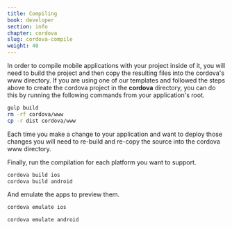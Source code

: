 ```yaml
---
title: Compiling
book: developer
section: info
chapter: cordova
slug: cordova-compile
weight: 40
---
```

In order to compile mobile applications with your project inside of it, you will need to build the project and then copy the resulting files into the cordova's www directory. If you are using one of our templates and followed the steps above to create the cordova project in the **cordova** directory, you can do this by running the following commands from your application's root.

```bash
gulp build
rm -rf cordova/www
cp -r dist cordova/www
```

Each time you make a change to your application and want to deploy those changes you will need to re-build and re-copy the source into the cordova www directory.

Finally, run the compilation for each platform you want to support.

```bash
cordova build ios
cordova build android
```

And emulate the apps to preview them.

```bash
cordova emulate ios
```

```bash
cordova emulate android
```
